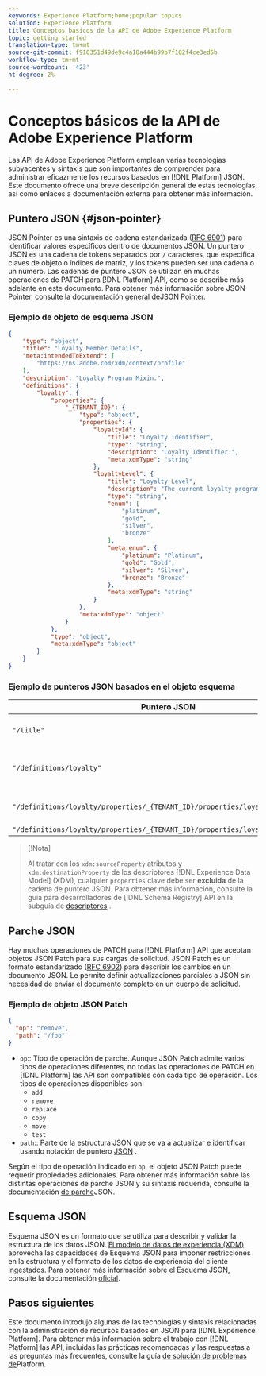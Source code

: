 ```yaml
---
keywords: Experience Platform;home;popular topics
solution: Experience Platform
title: Conceptos básicos de la API de Adobe Experience Platform
topic: getting started
translation-type: tm+mt
source-git-commit: f910351d49de9c4a18a444b99b7f102f4ce3ed5b
workflow-type: tm+mt
source-wordcount: '423'
ht-degree: 2%

---
```



# Conceptos básicos de la API de Adobe Experience Platform

Las API de Adobe Experience Platform emplean varias tecnologías subyacentes y sintaxis que son importantes de comprender para administrar eficazmente los recursos basados en [!DNL Platform] JSON. Este documento ofrece una breve descripción general de estas tecnologías, así como enlaces a documentación externa para obtener más información.

## Puntero JSON {#json-pointer}

JSON Pointer es una sintaxis de cadena estandarizada ([RFC 6901](https://tools.ietf.org/html/rfc6901)) para identificar valores específicos dentro de documentos JSON. Un puntero JSON es una cadena de tokens separados por `/` caracteres, que especifica claves de objeto o índices de matriz, y los tokens pueden ser una cadena o un número. Las cadenas de puntero JSON se utilizan en muchas operaciones de PATCH para [!DNL Platform] API, como se describe más adelante en este documento. Para obtener más información sobre JSON Pointer, consulte la documentación [general de](https://rapidjson.org/md_doc_pointer.html)JSON Pointer.

### Ejemplo de objeto de esquema JSON

```json
{
    "type": "object",
    "title": "Loyalty Member Details",
    "meta:intendedToExtend": [
        "https://ns.adobe.com/xdm/context/profile"
    ],
    "description": "Loyalty Program Mixin.",
    "definitions": {
        "loyalty": {
            "properties": {
                "_{TENANT_ID}": {
                    "type": "object",
                    "properties": {
                        "loyaltyId": {
                            "title": "Loyalty Identifier",
                            "type": "string",
                            "description": "Loyalty Identifier.",
                            "meta:xdmType": "string"
                        },
                        "loyaltyLevel": {
                            "title": "Loyalty Level",
                            "description": "The current loyalty program level to which the individual member belongs.",
                            "type": "string",
                            "enum": [
                                "platinum",
                                "gold",
                                "silver",
                                "bronze"
                            ],
                            "meta:enum": {
                                "platinum": "Platinum",
                                "gold": "Gold",
                                "silver": "Silver",
                                "bronze": "Bronze"
                            },
                            "meta:xdmType": "string"
                        }
                    },
                    "meta:xdmType": "object"
                }
            },
            "type": "object",
            "meta:xdmType": "object"
        }
    }
}
```

### Ejemplo de punteros JSON basados en el objeto esquema

| Puntero JSON | Resuelve en |
|--- | ---|
| `"/title"` | &quot;Detalles de miembros de lealtad&quot; |
| `"/definitions/loyalty"` | (Devuelve el contenido del `loyalty` objeto) |
| `"/definitions/loyalty/properties/_{TENANT_ID}/properties/loyaltyLevel/enum"` | `["platinum", "gold", "silver", "bronze"]` |
| `"/definitions/loyalty/properties/_{TENANT_ID}/properties/loyaltyLevel/enum/0"` | `"platinum"` |

>[!Nota]
>
>
>Al tratar con los `xdm:sourceProperty` atributos y `xdm:destinationProperty` de los descriptores [!DNL Experience Data Model] (XDM), cualquier `properties` clave debe ser **excluida** de la cadena de puntero JSON. Para obtener más información, consulte la guía para desarrolladores de [!DNL Schema Registry] API en la subguía de [descriptores](../xdm/api/descriptors.md) .

## Parche JSON

Hay muchas operaciones de PATCH para [!DNL Platform] API que aceptan objetos JSON Patch para sus cargas de solicitud. JSON Patch es un formato estandarizado ([RFC 6902](https://tools.ietf.org/html/rfc6902)) para describir los cambios en un documento JSON. Le permite definir actualizaciones parciales a JSON sin necesidad de enviar el documento completo en un cuerpo de solicitud.

### Ejemplo de objeto JSON Patch

```json
{
  "op": "remove",
  "path": "/foo"
}
```

* `op`:: Tipo de operación de parche. Aunque JSON Patch admite varios tipos de operaciones diferentes, no todas las operaciones de PATCH en [!DNL Platform] las API son compatibles con cada tipo de operación. Los tipos de operaciones disponibles son:
   * `add`
   * `remove`
   * `replace`
   * `copy`
   * `move`
   * `test`
* `path`:: Parte de la estructura JSON que se va a actualizar e identificar usando notación de puntero [JSON](#json-pointer) .

Según el tipo de operación indicado en `op`, el objeto JSON Patch puede requerir propiedades adicionales. Para obtener más información sobre las distintas operaciones de parche JSON y su sintaxis requerida, consulte la documentación [de parche](http://jsonpatch.com/)JSON.

## Esquema JSON

Esquema JSON es un formato que se utiliza para describir y validar la estructura de los datos JSON. [El modelo de datos de experiencia (XDM)](../xdm/home.md) aprovecha las capacidades de Esquema JSON para imponer restricciones en la estructura y el formato de los datos de experiencia del cliente ingestados. Para obtener más información sobre el Esquema JSON, consulte la documentación [oficial](https://json-schema.org/).

## Pasos siguientes

Este documento introdujo algunas de las tecnologías y sintaxis relacionadas con la administración de recursos basados en JSON para [!DNL Experience Platform]. Para obtener más información sobre el trabajo con [!DNL Platform] las API, incluidas las prácticas recomendadas y las respuestas a las preguntas más frecuentes, consulte la guía [de solución de problemas de](troubleshooting.md)Platform.
